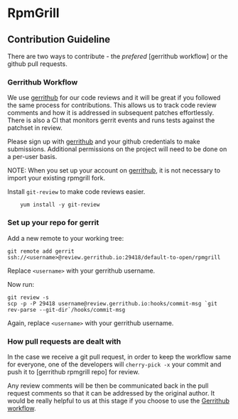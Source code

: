 RpmGrill
========

Contribution Guideline
-----------------------
There are two ways to contribute - the *prefered* [gerrithub workflow] or the
github pull requests.

### Gerrithub Workflow ###

We use [gerrithub] for our code reviews and it will be great if you followed
the same process for contributions. This allows us to track code review comments
and how it is addressed in subsequent patches effortlessly. There is also a CI
that monitors gerrit events and runs tests against the patchset in review.

Please sign up with [gerrithub] and your github credentials to make submissions.
Additional permissions on the project will need to be done on a per-user basis.

NOTE: When you set up your account on [gerrithub], it is not necessary to import
your existing rpmgrill fork.

Install `git-review` to make code reviews easier.
```
    yum install -y git-review
```

### Set up your repo for gerrit ###

Add a new remote to your working tree:

    git remote add gerrit ssh://<username>@review.gerrithub.io:29418/default-to-open/rpmgrill

Replace `<username>` with your gerrithub username.

Now run:

    git review -s
    scp -p -P 29418 username@review.gerrithub.io:hooks/commit-msg `git rev-parse --git-dir`/hooks/commit-msg

Again, replace `<username>` with your gerrithub username.

### How pull requests are dealt with ###

In the case we receive a git pull request, in order to keep the workflow same
for everyone, one of the developers will `cherry-pick -x` your commit and push
it to [gerrithub rpmgrill repo] for review.

Any review comments will be then be communicated back in the pull request
comments so that it can be addressed by the original author. It would be really
helpful to us at this stage if you choose to use the [Gerrithub
workflow](.#gerrihub-workflow).


[gerrithub]: https://review.gerrithub.io "gerrit hub"
[gerrit workflow]: http://www.vogella.com/tutorials/Gerrit/article.html "gerrit workflow"
[gerrithub repo]: https://review.gerrithub.io/#/q/project:default-to-open/rpmgrill "gerrit workflow"

